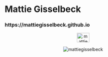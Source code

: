 <h1 align="left">Mattie Gisselbeck</h1>
<h3 align="left">https://mattiegisselbeck.github.io</h3>

<p align="center">
<a href="https://linkedin.com/in/mattiegisselbeck" target="blank"><img align="center" src="https://raw.githubusercontent.com/rahuldkjain/github-profile-readme-generator/master/src/images/icons/Social/linked-in-alt.svg" alt="mattiegisselbeck" height="30" width="40" /></a>
</p>



<p align="center"><img align="center"src="https://github-readme-stats.vercel.app/api/top-langs?username=mattiegisselbeck&show_icons=true&locale=en&layout=compact" alt="mattiegisselbeck" /></p>
 
